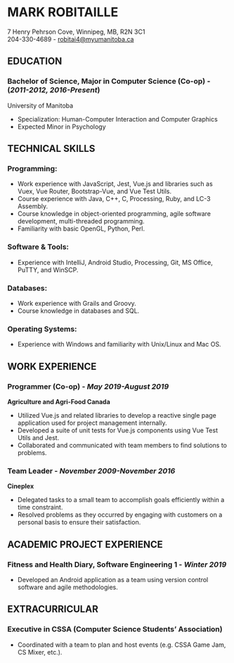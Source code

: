 # **MARK ROBITAILLE**

7 Henry Pehrson Cove, Winnipeg, MB, R2N 3C1  
204-330-4689 - robitai4@myumanitoba.ca

## **EDUCATION**  
### **Bachelor of Science, Major in Computer Science (Co-op)** - (_2011-2012, 2016-Present_)  
University of Manitoba  
* Specialization: Human-Computer Interaction and Computer Graphics
* Expected Minor in Psychology

## **TECHNICAL SKILLS**  
### **Programming:**  
* Work experience with JavaScript, Jest, Vue.js and libraries such as Vuex, Vue Router, Bootstrap-Vue, and Vue Test Utils.  
* Course experience with Java, C++, C, Processing, Ruby, and LC-3 Assembly.  
* Course knowledge in object-oriented programming, agile software development, multi-threaded programming. 
* Familiarity with basic OpenGL, Python, Perl. 

### **Software & Tools:**  
* Experience with IntelliJ, Android Studio, Processing, Git, MS Office, PuTTY, and WinSCP.

### **Databases:**  
* Work experience with Grails and Groovy.  
* Course knowledge in databases and SQL.  

### **Operating Systems:**
* Experience with Windows and familiarity with Unix/Linux and Mac OS.

## **WORK EXPERIENCE**  
### **Programmer (Co-op)** - _May 2019-August 2019_  
**Agriculture and Agri-Food Canada**  
* Utilized Vue.js and related libraries to develop a reactive single page application used for project management internally.  
* Developed a suite of unit tests for Vue.js components using Vue Test Utils and Jest.  
* Collaborated and communicated with team members to find solutions to problems.  

### **Team Leader** - _November 2009-November 2016_  
**Cineplex**
* Delegated tasks to a small team to accomplish goals efficiently within a time constraint.
* Resolved problems as they occurred by engaging with customers on a personal basis to ensure their satisfaction.

## **ACADEMIC PROJECT EXPERIENCE**  
### **Fitness and Health Diary**, Software Engineering 1 - _Winter 2019_
* Developed an Android application as a team using version control software and agile methodologies.

## **EXTRACURRICULAR**  
### **Executive in CSSA (Computer Science Students’ Association)**  
* Coordinated with a team to plan and host events (e.g. CSSA Game Jam, CS Mixer, etc.).
